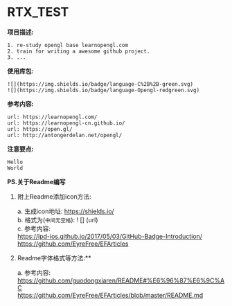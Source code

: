 # RTX_TEST

**项目描述:**  

    1. re-study opengl base learnopengl.com  
    2. train for writing a awesome github project.  
    3. ...  
    
**使用库包:**  

    ![](https://img.shields.io/badge/language-C%2B%2B-green.svg)  
    ![](https://img.shields.io/badge/language-Opengl-redgreen.svg)  
    
**参考内容:**  

    url: https://learnopengl.com/  
    url: https://learnopengl-cn.github.io/  
    url: https://open.gl/  
    url: http://antongerdelan.net/opengl/  
    
**注意要点:**

    Hello
    World
    

**PS.关于Readme编写**  

1. 附上Readme添加icon方法:  

    a. 生成icon地址: https://shields.io/  
    b. 格式为(`中间无空格`):   ! [] (url)  
    c. 参考内容:  
    https://lpd-ios.github.io/2017/05/03/GitHub-Badge-Introduction/  
    https://github.com/EyreFree/EFArticles  
    
2. Readme字体格式等方法:**

    a. 参考内容:  
    https://github.com/guodongxiaren/README#%E6%96%87%E6%9C%AC  
    https://github.com/EyreFree/EFArticles/blob/master/README.md  
